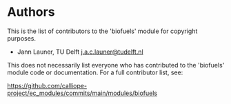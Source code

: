 # Authors

This is the list of contributors to the 'biofuels' module for copyright purposes.

- Jann Launer, TU Delft <j.a.c.launer@tudelft.nl>

This does not necessarily list everyone who has contributed to the 'biofuels' module code or documentation.
For a full contributor list, see:

<https://github.com/calliope-project/ec_modules/commits/main/modules/biofuels>
